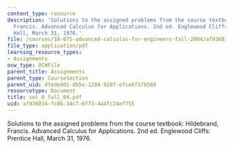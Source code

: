 ```yaml
---
content_type: resource
description: 'Solutions to the assigned problems from the course textbook: Hildebrand,
  Francis. Advanced Calculus for Applications. 2nd ed. Englewood Cliffs: Prentice
  Hall, March 31, 1976.'
file: /courses/18-075-advanced-calculus-for-engineers-fall-2004/af936034fc8634c76f734a4fc24ef755_sol_8_fall_04.pdf
file_type: application/pdf
learning_resource_types:
- Assignments
ocw_type: OCWFile
parent_title: Assignments
parent_type: CourseSection
parent_uid: d7ede801-db5e-1284-928f-efce8f57b588
resourcetype: Document
title: sol_8_fall_04.pdf
uid: af936034-fc86-34c7-6f73-4a4fc24ef755
---
```

Solutions to the assigned problems from the course textbook: Hildebrand, Francis. Advanced Calculus for Applications. 2nd ed. Englewood Cliffs: Prentice Hall, March 31, 1976.

